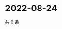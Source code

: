 # 2022-08-24

共 0 条

<!-- BEGIN WEIBO -->
<!-- 最后更新时间 Wed Aug 24 2022 03:13:26 GMT+0800 (China Standard Time) -->

<!-- END WEIBO -->
